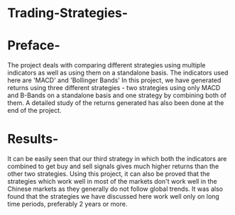 # Trading-Strategies-
# Preface-
The project deals with comparing different strategies using multiple indicators as well as using them on a standalone basis. The indicators used here are 'MACD' and 'Bollinger Bands' In this project, we have generated returns using three different strategies - two strategies using only MACD and B-Bands on a standalone basis and one strategy by combining both of them. A detailed study of the returns generated has also been done at the end of the project.
# Results-
It can be easily seen that our third strategy in which both the indicators are combined to get buy and sell signals gives much higher returns than the other two strategies. Using this project, it can also be proved that the strategies which work well in most of the markets don't work well in the Chinese markets as they generally do not follow global trends. It was also found that the strategies we have discussed here work well only on long time periods, preferably 2 years or more.
